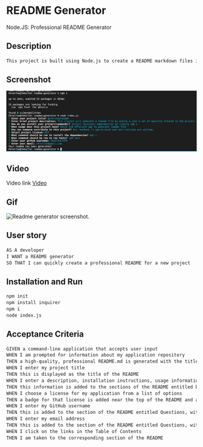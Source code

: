 # README Generator

Node.JS: Professional README Generator


## Description

```md
This project is built using Node.js to create a README markdown files in a more efficient way by asking a user a questions regarding the project. When the questions are answered a readmefile with the title is generated. 
```

## Screenshot

![Readme generator screenshot.](./assets/readme-generator-screenshot.png)

## Video

Video link [Video](https://github.com/hkhalfan1979/readme-generator/blob/main/assets/readme-generator.mp4)

## Gif

![Readme generator screenshot.](./assets/readme-generator.gif)


## User story 
```md
AS A developer
I WANT a README generator
SO THAT I can quickly create a professional README for a new project
```

## Installation and Run
```md
npm init
npm install inquirer
npm i
node index.js
```

## Acceptance Criteria

```md
GIVEN a command-line application that accepts user input
WHEN I am prompted for information about my application repository
THEN a high-quality, professional README.md is generated with the title of my project and sections entitled Description, Table of Contents, Installation, Usage, License, Contributing, Tests, and Questions
WHEN I enter my project title
THEN this is displayed as the title of the README
WHEN I enter a description, installation instructions, usage information, contribution guidelines, and test instructions
THEN this information is added to the sections of the README entitled Description, Installation, Usage, Contributing, and Tests
WHEN I choose a license for my application from a list of options
THEN a badge for that license is added near the top of the README and a notice is added to the section of the README entitled License that explains which license the application is covered under
WHEN I enter my GitHub username
THEN this is added to the section of the README entitled Questions, with a link to my GitHub profile
WHEN I enter my email address
THEN this is added to the section of the README entitled Questions, with instructions on how to reach me with additional questions
WHEN I click on the links in the Table of Contents
THEN I am taken to the corresponding section of the README
```